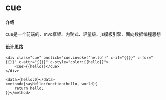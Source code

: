 # cue

#### 介绍
cue是一个前端的、mvc框架、内聚式、轻量级、js模板引擎、面向数据编程思想


#### 设计思路

```
<div class="cue" onclick="cue.invoke('hello')" c-if="{{}}" c-for="{{}}" c-attr="{{}}" c-style="color:{{hello}}">
	<cue>{{hello}}</cue>
</div>

<data>{hello:0}</data>
<method>{sayHello:function(hello, world){
	return hello;
}}</method>
```

